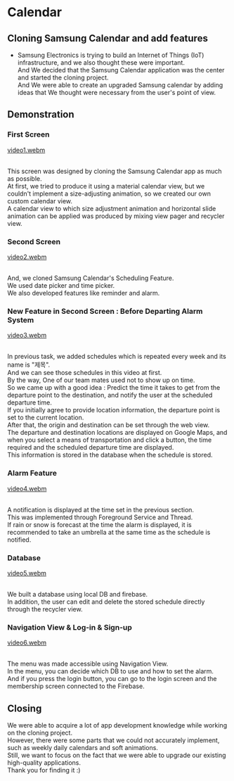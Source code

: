 # Calendar

## Cloning Samsung Calendar and add features

- Samsung Electronics is trying to build an Internet of Things (IoT) infrastructure, and we also thought these were important. </br>
And We decided that the Samsung Calendar application was the center and started the cloning project.</br>
And We were able to create an upgraded Samsung calendar by adding ideas that We thought were necessary from the user's point of view.

## Demonstration

### First Screen
[video1.webm](https://user-images.githubusercontent.com/75816070/219357315-566441d8-ec63-4399-a7b5-fdb713d7e857.webm)

</br>
This screen was designed by cloning the Samsung Calendar app as much as possible.</br>
At first, we tried to produce it using a material calendar view, but we couldn't implement a size-adjusting animation, so we created our own custom calendar view.</br>
A calendar view to which size adjustment animation and horizontal slide animation can be applied was produced by mixing view pager and recycler view.

### Second Screen
[video2.webm](https://user-images.githubusercontent.com/75816070/219360533-114c7c5b-3358-4f77-bead-a8c7c1b954b9.webm)

</br>
And, we cloned Samsung Calendar's Scheduling Feature.</br>
We used date picker and time picker.</br>
We also developed features like reminder and alarm.

### New Feature in Second Screen : Before Departing Alarm System
[video3.webm](https://user-images.githubusercontent.com/75816070/219361715-55880548-8d27-4a51-91a6-64762d6f6014.webm)

</br>
In previous task, we added schedules which is repeated every week and its name is "제목".</br>
And we can see those schedules in this video at first.<br>
By the way, One of our team mates used not to show up on time.<br>
So we came up with a good idea : Predict the time it takes to get from the departure point to the destination, and notify the user at the scheduled departure time.<br>
If you initially agree to provide location information, the departure point is set to the current location.<br>
After that, the origin and destination can be set through the web view. <br>
The departure and destination locations are displayed on Google Maps, and when you select a means of transportation and click a button, the time required and the scheduled departure time are displayed. <br>
This information is stored in the database when the schedule is stored.

### Alarm Feature
[video4.webm](https://user-images.githubusercontent.com/75816070/219367860-da01b663-03d9-461e-8bfd-65e5ee73c1ea.webm)

</br>
A notification is displayed at the time set in the previous section. <br>
This was implemented through Foreground Service and Thread. <br>
If rain or snow is forecast at the time the alarm is displayed, it is recommended to take an umbrella at the same time as the schedule is notified.

### Database
[video5.webm](https://user-images.githubusercontent.com/75816070/219370701-a9f176dd-3a9c-4e64-901d-f5d4619c7655.webm)

</br>
We built a database using local DB and firebase. <br> In addition, the user can edit and delete the stored schedule directly through the recycler view.

### Navigation View & Log-in & Sign-up
[video6.webm](https://user-images.githubusercontent.com/75816070/219398384-59f4c5bb-8b84-4beb-a738-8f17e1e045e1.webm)

</br>
The menu was made accessible using Navigation View. </br>
In the menu, you can decide which DB to use and how to set the alarm.</br>
And if you press the login button, you can go to the login screen and the membership screen connected to the Firebase.

## Closing

We were able to acquire a lot of app development knowledge while working on the cloning project.</br>
However, there were some parts that we could not accurately implement, such as weekly daily calendars and soft animations. </br>
Still, we want to focus on the fact that we were able to upgrade our existing high-quality applications. </br>
Thank you for finding it :)
